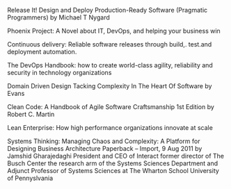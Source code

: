
Release It! Design and Deploy Production-Ready Software (Pragmatic Programmers) 
by Michael T Nygard

Phoenix Project: A Novel about IT, DevOps, and helping your business win

Continuous delivery: Reliable software releases through build,. test.and deployment automation.

The DevOps Handbook: how to create world-class agility, reliability and security in technology organizations

Domain Driven Design Tacking Complexity In The Heart Of Software by Evans

Clean Code: A Handbook of Agile Software Craftsmanship 1st Edition by Robert C. Martin

Lean Enterprise: How high performance organizations innovate at scale

Systems Thinking: Managing Chaos and Complexity: A Platform for Designing Business Architecture Paperback – Import, 9 Aug 2011
by Jamshid Gharajedaghi President and CEO of Interact former director of The Busch Center the research arm of the Systems Sciences Department 
and Adjunct Professor of Systems Sciences at The Wharton School University of Pennyslvania
